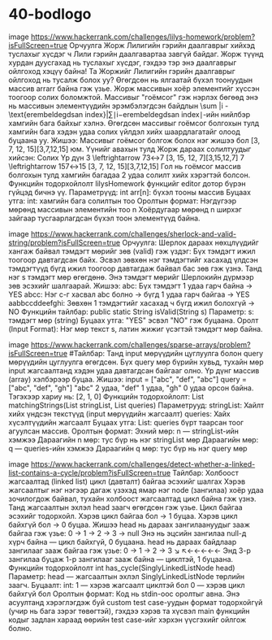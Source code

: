 # 40-bodlogo
image
https://www.hackerrank.com/challenges/lilys-homework/problem?isFullScreen=true
Орчуулга
Жорж Лилигийн гэрийн даалгаврыг хийхэд туслахыг хүсдэг ч Лили гэрийн даалгавартаа завгүй байдаг. Жорж түүнд хурдан дуусгахад нь туслахыг хүсдэг, гэхдээ тэр энэ даалгаврыг ойлгоход хэцүү байна! Та Жоржийг Лилигийн гэрийн даалгаврыг ойлгоход нь тусалж болох уу? Өгөгдсөн нь ялгаатай бүхэл тоонуудын массив arrarr байна гэж үзье. Жорж массивын хоёр элементийг хүссэн тоогоор солих боломжтой. Массивыг "гоёмсог" гэж нэрлэх бөгөөд энэ нь массивын элементүүдийн эрэмбэлэгдсэн байдлын \sum |i - \text{erembeldegdsan index}|∑∣i−erembeldegdsan index∣-ийн нийлбэр хамгийн бага байхыг хэлнэ. Өгөгдсөн массивыг гоёмсог болгохын тулд хамгийн бага хэдэн удаа солих үйлдэл хийх шаардлагатайг олоод буцаана уу. Жишээ: Массивыг гоёмсог болгож болох нэг жишээ бол [3, 7, 12, 15][3,7,12,15] юм. Үүнийг авахын тулд Жорж дараах солилтуудыг хийсэн: Солих Үр дүн 3 \leftrightarrow 73↔7 [3, 15, 12, 7][3,15,12,7] 7 \leftrightarrow 157↔15 [3, 7, 12, 15][3,7,12,15] Гол нь гоёмсог массив болгохын тулд хамгийн багадаа 2 удаа солилт хийх хэрэгтэй болсон. Функцийн тодорхойлолт lilysHomework функцийг editor дотор бүрэн гүйцэд бичнэ үү. Параметрүүд: int arr[n]: бүхэл тооны массив Буцаах утга: int: хамгийн бага солилтын тоо Оролтын формат: Нэгдүгээр мөрөнд массивын элементийн тоо n Хоёрдугаар мөрөнд n ширхэг зайгаар тусгаарлагдсан бүхэл тоон элементүүд байна.

image
https://www.hackerrank.com/challenges/sherlock-and-valid-string/problem?isFullScreen=true
Орчуулга:
Шерлок дараах нөхцлүүдийг хангаж байвал тэмдэгт мөрийг зөв (valid) гэж үздэг: Бүх тэмдэгт ижил тоогоор давтагдсан байх. Эсвэл зөвхөн нэг тэмдэгтийг хасахад үлдсэн тэмдэгтүүд бүгд ижил тоогоор давтагдаж байвал бас зөв гэж үзнэ. Танд нэг s тэмдэгт мөр өгөгдөнө. Энэ тэмдэгт мөрийг Шерлокийн дүрмээр зөв эсэхийг шалгаарай. Жишээ: abc: Бүх тэмдэгт 1 удаа гарч байна → YES abcc: Нэг c-г хасвал abc болно → бүгд 1 удаа гарч байгаа → YES aabbccddeefghi: Зөвхөн 1 тэмдэгтийг хасахад ч бүгд ижил болохгүй → NO Функцийн тайлбар: public static String isValid(String s) Параметр: s: тэмдэгт мөр (string) Буцаах утга: "YES" эсвэл "NO" гэж буцаана. Оролт (Input Format): Нэг мөр текст s, латин жижиг үсэгтэй тэмдэгт мөр байна.

image
https://www.hackerrank.com/challenges/sparse-arrays/problem?isFullScreen=true
#Тайлбар: Танд input мөрүүдийн цуглуулга болон query мөрүүдийн цуглуулга өгөгдсөн. Бүх query мөр бүрийн хувьд, тухайн мөр input жагсаалтанд хэдэн удаа давтагдсан байгааг олно. Үр дүнг массив (array) хэлбэрээр буцаа. Жишээ: input = ["abc", "def", "abc"] query = ["abc", "def", "gh"] "abc" 2 удаа, "def" 1 удаа, "gh" 0 удаа орсон байна. Тэгэхээр хариу нь: [2, 1, 0] Функцийн тодорхойлолт: List matchingStrings(List stringList, List queries) Параметрууд: stringList: Хайлт хийх үндсэн текстүүд (input мөрүүдийн жагсаалт) queries: Хайх хүсэлтүүдийн жагсаалт Буцаах утга: List: queries бүрт таарсан тоог агуулсан массив. Оролтын формат: Эхний мөр: n — stringList-ийн хэмжээ Дараагийн n мөр: тус бүр нь нэг stringList мөр Дараагийн мөр: q — queries-ийн хэмжээ Дараагийн q мөр: тус бүр нь нэг query мөр

image
https://www.hackerrank.com/challenges/detect-whether-a-linked-list-contains-a-cycle/problem?isFullScreen=true
Тайлбар:
Холбоост жагсаалтад (linked list) цикл (давталт) байгаа эсэхийг шалгах Хэрэв жагсаалтыг нэг нэгээр дагаж үзэхэд ямар нэг node (зангилаа) хоёр удаа зочилогдож байвал, тухайн холбоост жагсаалтад цикл байна гэж үзнэ. Танд жагсаалтын эхлэл head заагч өгөгдсөн гэж үзье. Цикл байгаа эсэхийг тодорхойл. Хэрэв цикл байгаа бол → 1 буцаа. Хэрэв цикл байхгүй бол → 0 буцаа. Жишээ head нь дараах зангилаануудыг зааж байгаа гэж үзье: 0 → 1 → 2 → 3 → null Энэ нь эцсийн зангилаа null-д хүрч байна — цикл байхгүй, 0 буцаана. head нь дараах байдлаар зангилааг зааж байгаа гэж үзье: 0 → 1 → 2 → 3 ↘ ↖←←←←← Энд 3-р зангилаа буцаж 1-р зангилааг зааж байна — циклтэй, 1 буцаана. Функцийн тодорхойлолт int has_cycle(SinglyLinkedListNode head) Параметр: head — жагсаалтын эхлэл SinglyLinkedListNode төрлийн заагч. Буцаалт: int: 1 — хэрэв жагсаалт циклтэй бол 0 — хэрэв цикл байхгүй бол Оролтын формат: Код нь stdin-оос оролтыг авна. Энэ асуултанд хэрэглэгдэж буй custom test case-уудын формат тодорхойгүй (учир нь бага зэрэг төвөгтэй), гэхдээ хэрэв та хүсвэл main функцийн кодыг задлан хараад өөрийн test case-ийг хэрхэн үүсгэхийг ойлгож болно.
